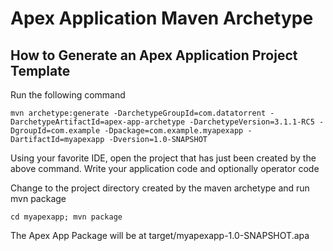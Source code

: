 Apex Application Maven Archetype
================================

How to Generate an Apex Application Project Template
----------------------------------------------------

Run the following command

    mvn archetype:generate -DarchetypeGroupId=com.datatorrent -DarchetypeArtifactId=apex-app-archetype -DarchetypeVersion=3.1.1-RC5 -DgroupId=com.example -Dpackage=com.example.myapexapp -DartifactId=myapexapp -Dversion=1.0-SNAPSHOT

Using your favorite IDE, open the project that has just been created by the above command.
Write your application code and optionally operator code 

Change to the project directory created by the maven archetype and run mvn package

    cd myapexapp; mvn package

The Apex App Package will be at target/myapexapp-1.0-SNAPSHOT.apa
